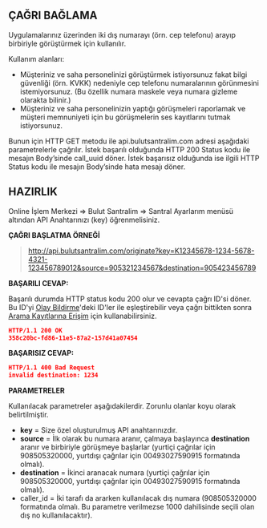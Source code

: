 **ÇAĞRI BAĞLAMA**
----
  Uygulamalarınız üzerinden iki dış numarayı (örn. cep telefonu) arayıp birbiriyle görüştürmek için kullanılır.
  
  Kullanım alanları:
  * Müşteriniz ve saha personelinizi görüştürmek istiyorsunuz fakat bilgi güvenliği (örn. KVKK) nedeniyle cep telefonu numaralarının görünmesini istemiyorsunuz. (Bu özellik numara maskele veya numara gizleme olarakta bilinir.)
  * Müşteriniz ve saha personelinizin yaptığı görüşmeleri raporlamak ve müşteri memnuniyeti için bu görüşmelerin ses kayıtlarını tutmak istiyorsunuz.
  
  Bunun için HTTP GET metodu ile api.bulutsantralim.com adresi aşağıdaki parametrelerle çağrılır. İstek başarılı olduğunda HTTP 200 Status kodu ile mesajın Body’sinde call_uuid döner. İstek başarısız olduğunda ise ilgili HTTP Status kodu ile mesajın Body’sinde hata mesajı döner.

**HAZIRLIK**
----
  Online İşlem Merkezi => Bulut Santralim => Santral Ayarlarım menüsü altından API Anahtarınızı (key) öğrenmelisiniz.
  
**ÇAĞRI BAŞLATMA ÖRNEĞİ**

>http://api.bulutsantralim.com/originate?key=K12345678-1234-5678-4321-123456789012&source=905321234567&destination=905423456789

**BAŞARILI CEVAP:**

Başarılı durumda HTTP status kodu 200 olur ve cevapta çağrı ID'si döner. Bu ID'yi [Olay Bildirme](https://github.com/verimor/Bulutsantralim-API/blob/master/report_event.md)'deki ID'ler ile eşleştirebilir veya çağrı bittikten sonra [Arama Kayıtlarına Erişim](https://github.com/verimor/Bulutsantralim-API/blob/master/cdrs.md) için kullanabilirsiniz.
```json
HTTP/1.1 200 OK 
358c20bc-fd86-11e5-87a2-157d41a07454
```
**BAŞARISIZ CEVAP:**

```json
HTTP/1.1 400 Bad Request 
invalid destination: 1234
```
**PARAMETRELER** 

Kullanılacak parametreler aşağıdakilerdir. Zorunlu olanlar koyu olarak belirtilmiştir. 
  * **key** = Size özel oluşturulmuş API anahtarınızdır. 
  * **source** = İlk olarak bu numara aranır, çalmaya başlayınca **destination** aranır ve birbiriyle görüşmeye başlarlar (yurtiçi çağrılar için 908505320000, yurtdışı çağrılar için 00493027590915 formatında olmalı).
  * **destination** = İkinci aranacak numara (yurtiçi çağrılar için 908505320000, yurtdışı çağrılar için 00493027590915 formatında olmalı).
  * caller_id = İki tarafı da ararken kullanılacak dış numara (908505320000 formatında olmalı. Bu parametre verilmezse 1000 dahilisinde seçili olan dış no kullanılacaktır).
